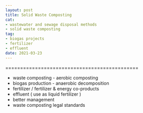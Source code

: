 ```yaml
--- 
layout: post 
title: Solid Waste Composting
cat: 
- wastewater and sewage disposal methods
- solid waste composting
tag: 
- biogas projects
- fertilizer
- effluent
date: 2021-03-23 
--- 
```


============================================= 

- waste composting - aerobic composting
- biogas production - anaerobic decomposition
- fertilizer / fertilizer & energy co-products
- effluent ( use as liquid fertilizer )
- better management
- waste composting legal standards
